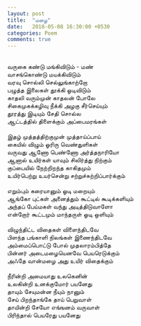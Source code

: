 ```yaml
---
layout: post
title:  "மழை"
date:   2018-05-08 16:30:00 +0530
categories: Poem
comments: true
---
```


<br>வருகை கண்டு மங்கிவிடும் - மண் 
<br>வாசங்கொண்டு மயக்கிவிடும் 
<br>வரவு சொல்லி செல்லுங்காற்றோ 
<br>பழுத்த இலைகள் தூக்கி ஓடிவிடும் 
<br>காதலி வரும்முன்  காதலன் போலே 
<br>சிகைமுகக்கழிவு நீக்கி அழகு சீர்செய்யும்
<br>தூரத்து இடியும் சேதி சொல்ல 
<br>ஆட்டத்தில் திளைக்கும் அப்பைமரங்கள்
<br>
<br>இதழ் முத்தத்திற்குமுன் முத்தாய்ப்பாய் 
<br>கையில் விழும் ஓரிரு வெண்துளிகள்
<br>வருவது ஆணோ பெண்ணோ அர்த்தநாரியோ 
<br>ஆனால் உயிர்கள் யாவும் சிலிர்த்து நிற்கும் 
<br>குப்பையில் நேற்றிறந்த காகிதமும் 
<br>உயிர்பெற்று உயர்சென்று சற்றுச்சுற்றிப்பார்க்கும் 
<br>
<br>எறும்பும் கரையானும் ஓடி மறையும் 
<br>ஆங்கோ புட்கள் அனைத்தும் கூட்டில் கூடிக்களியும்
<br>அந்தப் பேய்மகள் வந்து அடித்திடுவாளோ 
<br>என்றோர் கூட்டமும் மாந்தருள் ஓடி ஒளியும்
<br>
<br>விழுந்திட்ட விதைகள் விளைந்திடவே 
<br>பிளந்த பங்காளி நிலங்கள் இணைந்திடவே
<br>அம்மைப்பொட்டு போல் முதலாரம்பித்தே
<br>பின்னர் அடைமழையெனவே பெயரெடுக்கும் 
<br>அஃதே வான்மழை அது உயிர் விதைக்கும்
<br>
<br>நீரின்றி அமையாது உலகெனின் 
<br>உலகின்றி உனக்குமோர் பயனேது
<br>தாயும் சேயுமன்ன நீயும் நானும்
<br>சேய் பிறந்தாங்கே தாய் பெறுவாள் 
<br>தாயின்றி சேயோ எங்ஙனம்  வருவாள்
<br>பிரிந்தால் பெயரேது பயனேது
